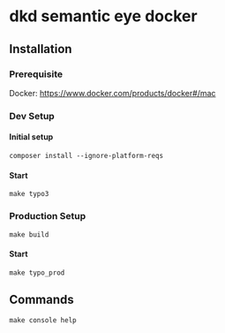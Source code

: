 # dkd semantic eye docker

## Installation

### Prerequisite
Docker: <https://www.docker.com/products/docker#/mac>

### Dev Setup

#### Initial setup

    composer install --ignore-platform-reqs

#### Start

    make typo3

### Production Setup

    make build

#### Start

    make typo_prod

## Commands

    make console help
